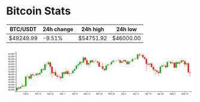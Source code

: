 # Bitcoin Stats

BTC/USDT|24h change|24h high|24h low|
|---|---|---|---|
|$49249.99|-9.51%|$54751.92|$46000.00|

<img src="./chart.svg">
